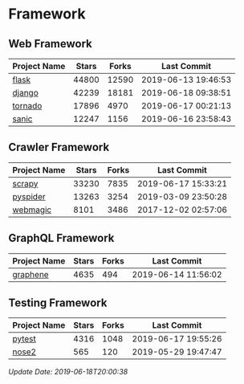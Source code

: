 # Framework

## Web Framework

| Project Name | Stars | Forks | Last Commit |
| ------------ | ----- | ----- | ----------- |
| [flask](https://github.com/pallets/flask) | 44800 | 12590 | 2019-06-13 19:46:53 |
| [django](https://github.com/django/django) | 42239 | 18181 | 2019-06-18 09:38:51 |
| [tornado](https://github.com/tornadoweb/tornado) | 17896 | 4970 | 2019-06-17 00:21:13 |
| [sanic](https://github.com/huge-success/sanic) | 12247 | 1156 | 2019-06-16 23:58:43 |

## Crawler Framework

| Project Name | Stars | Forks | Last Commit |
| ------------ | ----- | ----- | ----------- |
| [scrapy](https://github.com/scrapy/scrapy) | 33230 | 7835 | 2019-06-17 15:33:21 |
| [pyspider](https://github.com/binux/pyspider) | 13263 | 3254 | 2019-03-09 23:50:28 |
| [webmagic](https://github.com/code4craft/webmagic) | 8101 | 3486 | 2017-12-02 02:57:06 |

## GraphQL Framework

| Project Name | Stars | Forks | Last Commit |
| ------------ | ----- | ----- | ----------- |
| [graphene](https://github.com/graphql-python/graphene) | 4635 | 494 | 2019-06-14 11:56:02 |

## Testing Framework

| Project Name | Stars | Forks | Last Commit |
| ------------ | ----- | ----- | ----------- |
| [pytest](https://github.com/pytest-dev/pytest) | 4316 | 1048 | 2019-06-17 19:55:26 |
| [nose2](https://github.com/nose-devs/nose2) | 565 | 120 | 2019-05-29 19:47:47 |

*Update Date: 2019-06-18T20:00:38*